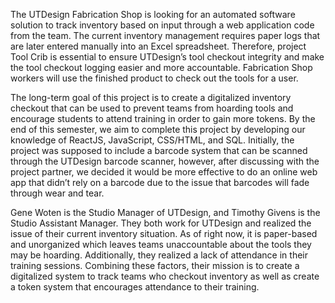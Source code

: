The UTDesign Fabrication Shop is looking for an automated software solution to track inventory based on input through a web application code from the team. The current inventory management requires paper logs that are later entered manually into an Excel spreadsheet. Therefore, project Tool Crib is essential to ensure UTDesign’s tool checkout integrity and make the tool checkout logging easier and more accountable. Fabrication Shop workers will use the finished product to check out the tools for a user.

The long-term goal of this project is to create a digitalized inventory checkout that can be used to prevent teams from hoarding tools and encourage students to attend training in order to gain more tokens. By the end of this semester, we aim to complete this project by developing our knowledge of ReactJS, JavaScript, CSS/HTML, and SQL. Initially, the project was supposed to include a barcode system that can be scanned through the UTDesign barcode scanner, however, after discussing with the project partner, we decided it would be more effective to do an online web app that didn’t rely on a barcode due to the issue that barcodes will fade through wear and tear.

Gene Woten is the Studio Manager of UTDesign, and Timothy Givens is the Studio Assistant Manager. They both work for UTDesign and realized the issue of their current inventory situation. As of right now, it is paper-based and unorganized which leaves teams unaccountable about the tools they may be hoarding. Additionally, they realized a lack of attendance in their training sessions. Combining these factors, their mission is to create a digitalized system to track teams who checkout inventory as well as create a token system that encourages attendance to their training.

